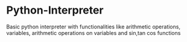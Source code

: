 # Python-Interpreter
Basic python interpreter with functionalities like arithmetic operations, variables, arithmetic operations on variables and sin,tan cos functions 
